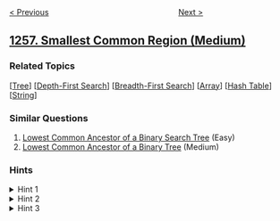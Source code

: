 <!--|This file generated by command(leetcode description); DO NOT EDIT.    |-->
<!--+----------------------------------------------------------------------+-->
<!--|@author    openset <openset.wang@gmail.com>                           |-->
<!--|@link      https://github.com/openset                                 |-->
<!--|@home      https://github.com/openset/leetcode                        |-->
<!--+----------------------------------------------------------------------+-->

[< Previous](../encode-number "Encode Number")
　　　　　　　　　　　　　　　　
[Next >](../synonymous-sentences "Synonymous Sentences")

## [1257. Smallest Common Region (Medium)](https://leetcode.com/problems/smallest-common-region "最小公共区域")



### Related Topics
  [[Tree](../../tag/tree/README.md)]
  [[Depth-First Search](../../tag/depth-first-search/README.md)]
  [[Breadth-First Search](../../tag/breadth-first-search/README.md)]
  [[Array](../../tag/array/README.md)]
  [[Hash Table](../../tag/hash-table/README.md)]
  [[String](../../tag/string/README.md)]

### Similar Questions
  1. [Lowest Common Ancestor of a Binary Search Tree](../lowest-common-ancestor-of-a-binary-search-tree) (Easy)
  1. [Lowest Common Ancestor of a Binary Tree](../lowest-common-ancestor-of-a-binary-tree) (Medium)

### Hints
<details>
<summary>Hint 1</summary>
Try to model the problem as a graph problem.
</details>

<details>
<summary>Hint 2</summary>
The given graph is a tree.
</details>

<details>
<summary>Hint 3</summary>
The problem is reduced to finding the lowest common ancestor of two nodes in a tree.
</details>
